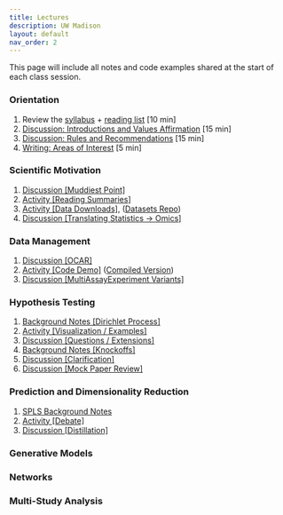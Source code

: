 ```yaml
---
title: Lectures
description: UW Madison
layout: default
nav_order: 2
---
```


This page will include all notes and code examples shared at the start of each
class session.

### Orientation

1. Review the [syllabus](https://krisrs1128.github.io/stat992_s23/assets/syllabus.docx) + [reading list](https://docs.google.com/document/d/11-UvYVtin4n9bVEdK8AH3vAGQCgNDaXWifPGYRlSZFA/edit) [10 min]
1. [Discussion: Introductions and Values Affirmation](https://docs.google.com/document/d/1qei_7yL6ZZBCFo95BvrBAUBlaqE73yYLudaabzO4UAg/edit) [15 min]
1. [Discussion: Rules and Recommendations](https://docs.google.com/document/d/1qei_7yL6ZZBCFo95BvrBAUBlaqE73yYLudaabzO4UAg/edit) [15 min]
1. [Writing: Areas of Interest](https://docs.google.com/document/d/1qei_7yL6ZZBCFo95BvrBAUBlaqE73yYLudaabzO4UAg/edit) [5 min]

### Scientific Motivation

1. [Discussion [Muddiest Point]](https://docs.google.com/document/d/1QV2x5Z-5ZZUM0XVGtIKlFPZJUbyVncTTQ-9aSVUyKgk/edit#bookmark=id.kar8hntyhhfj)
1. [Activity [Reading Summaries]](https://docs.google.com/document/d/1QV2x5Z-5ZZUM0XVGtIKlFPZJUbyVncTTQ-9aSVUyKgk/edit#bookmark=id.yhscfqjtz2gc)
1. [Activity [Data Downloads]](https://docs.google.com/document/d/1QV2x5Z-5ZZUM0XVGtIKlFPZJUbyVncTTQ-9aSVUyKgk/edit#bookmark=id.laoj8rp2qfi6), ([Datasets Repo](https://github.com/krisrs1128/multiomics_data))
1. [Discussion [Translating Statistics -> Omics]](https://docs.google.com/document/d/1QV2x5Z-5ZZUM0XVGtIKlFPZJUbyVncTTQ-9aSVUyKgk/edit#bookmark=id.gvcb046dyo0b)

### Data Management

1. [Discussion [OCAR]](https://docs.google.com/document/d/1uaYiHyvswkCd6wPEAdutD2uxcF0l6NJOCUg07oDJgGM/edit#bookmark=id.fj752x5nvi65)
1. [Activity [Code Demo]](https://github.com/krisrs1128/stat992_s23/blob/main/activities/demo3-1.Rmd) ([Compiled Version](https://krisrs1128.github.io/stat992_s23/activities/demo3-1.html))
1. [Discussion [MultiAssayExperiment Variants]](https://docs.google.com/document/d/1uaYiHyvswkCd6wPEAdutD2uxcF0l6NJOCUg07oDJgGM/edit#bookmark=id.xwwl4hno1whv)

### Hypothesis Testing

1. [Background Notes [Dirichlet Process]](https://jamboard.google.com/d/1Z7OHGm0SK49fsB0iNMS1D6DnsItFHdEg3XeXvuxN95E/edit?usp=sharing)
1. [Activity [Visualization / Examples]](https://docs.google.com/document/d/1Jak0jEiu94uQ7YuX-8_KmOtACzhMEUVb3HsclLkTBss/edit#bookmark=id.fmth1c1x6gya)
1. [Discussion [Questions / Extensions]](https://docs.google.com/document/d/1Jak0jEiu94uQ7YuX-8_KmOtACzhMEUVb3HsclLkTBss/edit#bookmark=id.hqbgdadrkv22)
1. [Background Notes [Knockoffs]](https://jamboard.google.com/d/1xcueivNKV4WW0K6fMYQtO-V28uAu-Wz1M3My1WeLyHM/viewer?f=2)
1. [Discussion [Clarification]](https://docs.google.com/document/d/1VXoR2PE0OIjNcnlzFBK-7wXC1QOyhzjphqVl9ncwyQ0/edit#bookmark=id.e9fz3udyw4vy)
1. [Discussion [Mock Paper Review]](https://docs.google.com/document/d/1VXoR2PE0OIjNcnlzFBK-7wXC1QOyhzjphqVl9ncwyQ0/edit#bookmark=id.j2ihka8j41hj)

### Prediction and Dimensionality Reduction
1. [SPLS Background Notes](https://jamboard.google.com/d/1UBdvOJyYc1YnEM3l5SibQrfwu94bYCnLpRmULGdAkSs/edit?usp=sharing)
1. [Activity [Debate]](https://docs.google.com/document/d/1d4LBcbONyynuut-oElpitGa2yauJummvfZaglVQFP9Q/edit#bookmark=id.ol1vlxddfnpc)
1. [Discussion [Distillation]](https://docs.google.com/document/d/1d4LBcbONyynuut-oElpitGa2yauJummvfZaglVQFP9Q/edit#bookmark=id.gne6csyvuhj)

### Generative Models

### Networks

### Multi-Study Analysis